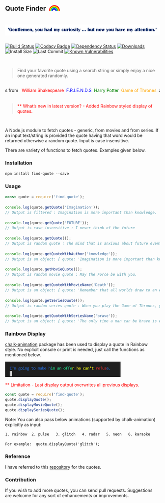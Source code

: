 ## Quote Finder &nbsp;<img src="images/rainbow.png" style="width:7%" alt="Rainbow">

<h1><img src="images/quote.PNG" alt="Django Unchained"></h1>


[![Build Status][build-status-image]][build-status-url] [![Codacy Badge][badge-url]][code-quality-url] [![Dependency Status][dependency-status-badge]][dependency-status-url] [![Downloads][total-download]](https://www.npmjs.com/package/find-quote) ![Install Size][install-size-url] ![Last Commit][last-commit-url] [![Known Vulnerabilities][vulnerability-badge]][vulnerability-url]

<br>

> Find your favorite quote using a search string or simply enjoy a nice one generated randomly.

<br>
<marquee scrollamount="2" behavior="alternate">
<span>Quotes from </span>&nbsp;
<span style="color:red">William Shakespeare</span>&nbsp;
<span style="color:blue">F.R.I.E.N.D.S</span>&nbsp;
<span style="color:green">Harry Potter</span>&nbsp;
<span style="color:orange">Game of Thrones</span>&nbsp;
<span>and many more...</span>
</marquee>
<br/>
<br>

>   <span style="color: red">** What’s new in latest version? - Added Rainbow styled display of quotes. </span>

<br>

A Node.js module to fetch quotes - generic, from movies and from series. 
If an input text/string is provided the quote having that word would be returned otherwise a random quote. Input is case insensitive. 

There are variety of functions to fetch quotes. Examples given below.

### Installation
```javascript
npm install find-quote --save
```

### Usage
```javascript
const quote = require('find-quote');

console.log(quote.getQuote('Imagination')); 
// Output is filtered : Imagination is more important than knowledge.

console.log(quote.getQuote('FUTURE')); 
// Output is case insensitive : I never think of the future

console.log(quote.getQuote()); 
// Output is random quote : The mind that is anxious about future events is miserable.

console.log(quote.getQuoteWithAuthor('knowledge'));
// Output is an object: { quote: 'Imagination is more important than knowledge.', author: 'Albert Einstein' }

console.log(quote.getMovieQuote());
// Output is random movie quote : May the Force be with you.

console.log(quote.getQuoteWithMovieName('Death'));
// Output is an object: { quote: 'Remember that all worlds draw to an end and that noble death is a treasure which no one is too poor to buy.', movie: 'The Chronicles of Narnia' }

console.log(quote.getSeriesQuote());
// Output is random series quote : When you play the Game of Thrones, you win or you die.

console.log(quote.getQuoteWithSeriesName('brave'));
// Output is an object: { quote: 'The only time a man can be brave is when he’s afraid.', series: 'Game of Thrones' }
```

### Rainbow Display 

[chalk-animation][] package has been used to display a quote in Rainbow style. No explicit console or print is needed, just call the functions as mentioned below.

![Expected Output](https://raw.githubusercontent.com/naman1303/images/master/rainbow_quote.PNG)

<span style="color: red">** Limitation - Last display output overwrites all previous displays. </span>

```javascript
const quote = require('find-quote');
quote.displayQuote();
quote.displayMovieQuote();
quote.displaySeriesQuote();
```

Note: You can also pass below animations (supported by chalk-animation) explicitly as input:

    1. rainbow  2. pulse   3. glitch   4. radar   5. neon   6. karaoke

    For example:  quote.displayQuote('glitch');

### Reference
I have referred to this [repository][] for the quotes.

### Contribution
If you wish to add more quotes, you can send pull requests. 
Suggestions are welcome for any sort of enhancements or improvements.

[chalk-animation]: <https://www.npmjs.com/package/chalk-animation>
[repository]: <https://github.com/vinitshahdeo/inspirational-quotes>
[dependency-status-badge]: https://david-dm.org/naman1303/find-quote.svg
[dependency-status-url]: https://david-dm.org/naman1303/find-quote
[build-status-image]: https://travis-ci.org/naman1303/find-quote.svg?branch=master
[badge-url]: https://api.codacy.com/project/badge/Grade/676df203e94d44af94969d094073dac9
[build-status-url]: https://travis-ci.org/naman1303/find-quote
[code-quality-url]: https://www.codacy.com/manual/naman1303/find-quote?utm_source=github.com&amp;utm_medium=referral&amp;utm_content=naman1303/find-quote&amp;utm_campaign=Badge_Grade
[coverage-image]: https://coveralls.io/repos/github/naman1303/find-quote/badge.svg?branch=master
[coverage-url]: https://coveralls.io/github/naman1303/find-quote?branch=master
[vulnerability-badge]: https://snyk.io/test/github/naman1303/find-quote/badge.svg
[vulnerability-url]:https://snyk.io/test/github/naman1303/find-quote
[last-commit-url]: https://badgen.net/github/last-commit/naman1303/find-quote
[total-download]: https://badgen.net/npm/dt/find-quote
[install-size-url]: https://badgen.net/packagephobia/install/find-quote